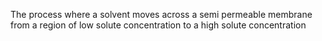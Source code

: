 The process where a solvent moves across a semi permeable membrane from a region of low solute concentration to a high solute concentration
